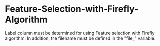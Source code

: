 # Feature-Selection-with-Firefly-Algorithm

Label column must be determined for using Feature selection with Firefly algorithm. In addition, the filename must be defined in the "file_" variable.
